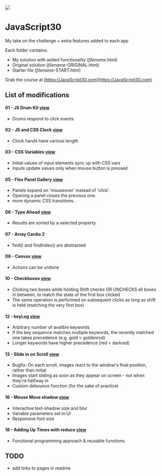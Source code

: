 ﻿![](https://javascript30.com/images/JS3-social-share.png)

# JavaScript30

My take on the challenge + extra features added to each app

Each folder contains:

- My solution with added functionality (_filename_.html)
- Original solution (_filename_-ORIGINAL.html)
- Starter file (_filename_-START.html)

Grab the course at [https://JavaScript30.com](https://JavaScript30.com)

## List of modifications

#### 01 - JS Drum Kit [view](https://sebsterio.github.io/JavaScript30/01%20-%20JavaScript%20Drum%20Kit/index.html)

- Drums respond to click events

#### 02 - JS and CSS Clock [view](https://sebsterio.github.io/JavaScript30/02%20-%20JS%20and%20CSS%20Clock/index.html)

- Clock hands have various length

#### 03 - CSS Variables [view](https://sebsterio.github.io/JavaScript30/02%20-%20JS%20and%20CSS%20Clock/index.html)

- Initial values of input elements sync up with CSS vars
- Inputs update values only when mouse button is pressed

#### 05 - Flex Panel Gallery [view](https://sebsterio.github.io/JavaScript30/05%20-%20Flex%20Panel%20Gallery/index.html)

- Panels expand on 'mouseover' instead of 'click'.
- Opening a panel closes the previous one.
- more dynamic CSS transitions.

#### 06 - Type Ahead [view](https://sebsterio.github.io/JavaScript30/06%20-%20Type%20Ahead/index.html)

- Results are sorted by a selected property

#### 07 - Array Cardio 2

- find() and findIndex() are abstracted

#### 08 - Canvas [view](https://sebsterio.github.io/JavaScript30/08%20-%20Fun%20with%20HTML5%20Canvas/index.html)

- Actions can be undone

#### 10 - Checkboxes [view](https://sebsterio.github.io/JavaScript30/10%20-%20Hold%20Shift%20and%20Check%20Checkboxes/index.html)

- Clicking two boxes while holding Shift checks OR UNCHECKS all boxes in between, to match the state of the first box clicked
- The same operation is performed on subsequent clicks as long as shift is held (matching the very first box)

#### 12 - keyLog [view](https://sebsterio.github.io/JavaScript30/12%20-%20Key%20Sequence%20Detection/index.html)

- Arbitrary number of availble keywords
- If the key sequence matches multiple keywords, the recently matched one takes precedence (e.g. gold < goldenrod)
- Longer keywords have higher precedence (red < darkred)

#### 13 - Slide in on Scroll [view](https://sebsterio.github.io/JavaScript30/13%20-%20Slide%20in%20on%20Scroll/index.html)

- Bugfix: On each scroll, images react to the window's final position, rather than initial
- Images start sliding as soon as they appear on screen - not when they're halfway in
- Custom debounce function (for the sake of practice)

#### 16 - Mouse Move shadow [view](https://sebsterio.github.io/JavaScript30/16%20-%20Mouse%20Move%20Shadow/index.html)

- Interactive text-shadow size and blur
- Variable parameters set in UI
- Responsive font size

#### 18 - Adding Up Times with reduce [view]()

- Functional programming approach & reusable functions

## TODO

- add links to pages in readme
